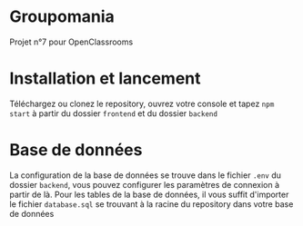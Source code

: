 # Groupomania
Projet n°7 pour OpenClassrooms

# Installation et lancement
Téléchargez ou clonez le repository, ouvrez votre console et tapez `npm start` à partir du dossier `frontend` et du dossier `backend`

# Base de données
La configuration de la base de données se trouve dans le fichier `.env` du dossier `backend`, vous pouvez configurer les paramètres de connexion à partir de là.
Pour les tables de la base de données, il vous suffit d'importer le fichier `database.sql` se trouvant à la racine du repository dans votre base de données
